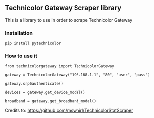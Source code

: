 ## Technicolor Gateway Scraper library

This is a library to use in order to scrape Technicolor Gateway


### Installation


`pip install pytechnicolor`


### How to use it



```
from technicolorgateway import TechnicolorGateway
    
gateway = TechnicolorGateway("192.168.1.1", "80", "user", "pass")
  
gateway.srp6authenticate()
  
devices = gateway.get_device_modal()
  
broadband = gateway.get_broadband_modal()
```
 
Credits to: https://github.com/mswhirl/TechnicolorStatScraper
